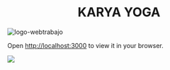 <h1 align="center"> KARYA YOGA </h1>

![logo-webtrabajo](https://user-images.githubusercontent.com/107637019/231020133-19a3abda-98fd-4e14-8ff6-8b7348e499ae.png)


Open [http://localhost:3000](http://localhost:3000) to view it in your browser.
<p align="left">
   <img src="https://img.shields.io/badge/STATUS-EN%20DESAROLLO-green">
</p>
